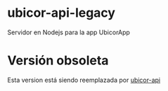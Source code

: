 # ubicor-api-legacy
Servidor en Nodejs para la app UbicorApp

# Versión obsoleta
Esta version está siendo reemplazada por [ubicor-api](https://github.com/CrissAlvarezH/ubicor-api)
